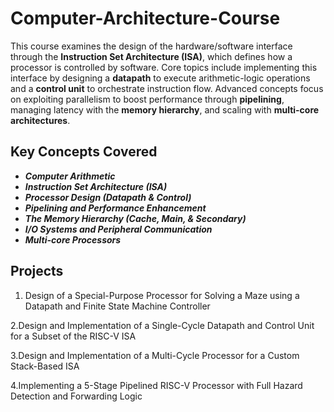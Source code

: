 # Computer-Architecture-Course

This course examines the design of the hardware/software interface through the **Instruction Set Architecture (ISA)**, which defines how a processor is controlled by software. Core topics include implementing this interface by designing a **datapath** to execute arithmetic-logic operations and a **control unit** to orchestrate instruction flow. Advanced concepts focus on exploiting parallelism to boost performance through **pipelining**, managing latency with the **memory hierarchy**, and scaling with **multi-core architectures**.


## Key Concepts Covered 

* **_Computer Arithmetic_**
* **_Instruction Set Architecture (ISA)_**
* **_Processor Design (Datapath & Control)_**
* **_Pipelining and Performance Enhancement_**
* **_The Memory Hierarchy (Cache, Main, & Secondary)_**
* **_I/O Systems and Peripheral Communication_**
* **_Multi-core Processors_**


## Projects 
1. Design of a Special-Purpose Processor for Solving a Maze using a Datapath and Finite State Machine Controller

2.Design and Implementation of a Single-Cycle Datapath and Control Unit for a Subset of the RISC-V ISA

3.Design and Implementation of a Multi-Cycle Processor for a Custom Stack-Based ISA

4.Implementing a 5-Stage Pipelined RISC-V Processor with Full Hazard Detection and Forwarding Logic
